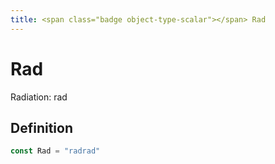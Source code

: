 ```yaml
---
title: <span class="badge object-type-scalar"></span> Rad
---
```

# <span class="badge object-type-scalar"></span> Rad

Radiation: rad

## Definition

```go
const Rad = "radrad"
```
